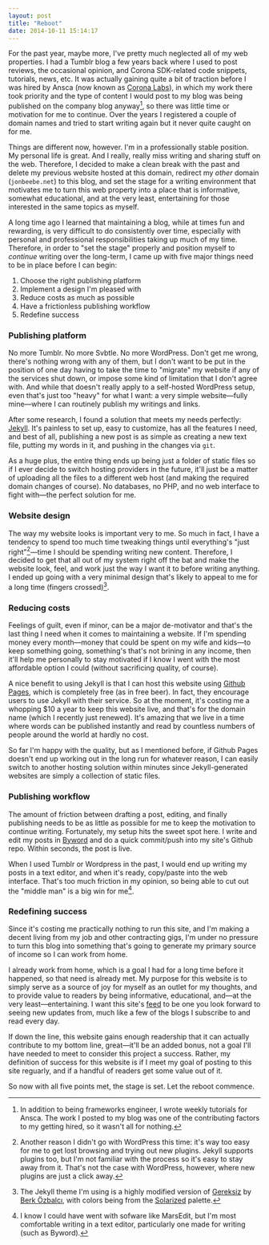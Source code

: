 ```yaml
---
layout: post
title: "Reboot"
date: 2014-10-11 15:14:17
---
```


For the past year, maybe more, I've pretty much neglected all of my web properties. I had a Tumblr blog a few years back where I used to post reviews, the occasional opinion, and Corona SDK-related code snippets, tutorials, news, etc. It was actually gaining quite a bit of traction before I was hired by Ansca (now known as [Corona Labs][corona]), in which my work there took priority and the type of content I would post to my blog was being published on the company blog anyway[^1], so there was little time or motivation for me to continue. Over the years I registered a couple of domain names and tried to start writing again but it never quite caught on for me.

Things are different now, however. I'm in a professionally stable position. My personal life is great. And I really, really miss writing and sharing stuff on the web. Therefore, I decided to make a clean break with the past and delete my previous website hosted at this domain, redirect my _other_ domain (`jonbeebe.net`) to this blog, and set the stage for a writing environment that motivates me to turn this web property into a place that is informative, somewhat educational, and at the very least, entertaining for those interested in the same topics as myself.

A long time ago I learned that maintaining a blog, while at times fun and rewarding, is very difficult to do consistently over time, especially with personal and professional responsibilities taking up much of my time. Therefore, in order to "set the stage" properly and position myself to _continue_ writing over the long-term, I came up with five major things need to be in place before I can begin:

1. Choose the right publishing platform
2. Implement a design I'm pleased with
3. Reduce costs as much as possible
4. Have a frictionless publishing workflow
6. Redefine success

### Publishing platform

No more Tumblr. No more Svbtle. No more WordPress. Don't get me wrong, there's nothing wrong with any of them, but I don't want to be put in the position of one day having to take the time to "migrate" my website if any of the services shut down, or impose some kind of limitation that I don't agree with. And while that doesn't really apply to a self-hosted WordPress setup, even that's just too "heavy" for what I want: a very simple website&mdash;fully mine&mdash;where I can routinely publish my writings and links.

After some research, I found a solution that meets my needs perfectly: [Jekyll][jekyll]. It's painless to set up, easy to customize, has all the features I need, and best of all, publishing a new post is as simple as creating a new text file, putting my words in it, and pushing in the changes via `git`.

As a huge plus, the entire thing ends up being just a folder of static files so if I ever decide to switch hosting providers in the future, it'll just be a matter of uploading all the files to a different web host (and making the required domain changes of course). No databases, no PHP, and no web interface to fight with&mdash;the perfect solution for me.

### Website design

The way my website looks is important very to me. So much in fact, I have a tendency to spend too much time tweaking things until everything's "just right"[^2]&mdash;time I should be spending writing new content. Therefore, I decided to get that all out of my system right off the bat and make the website look, feel, and work just the way I want it to before writing anything. I ended up going with a very minimal design that's likely to appeal to me for a long time (fingers crossed)[^3].

### Reducing costs

Feelings of guilt, even if minor, can be a major de-motivator and that's the last thing I need when it comes to maintaining a website. If I'm spending money every month&mdash;money that could be spent on my wife and kids&mdash;to keep something going, something's that's not brining in any income, then it'll help me personally to stay motivated if I know I went with the most affordable option I could (without sacrificing quality, of course).

A nice benefit to using Jekyll is that I can host this website using [Github Pages][gh-pages], which is completely free (as in free beer). In fact, they encourage users to use Jekyll with their service. So at the moment, it's costing me a whopping $10 a year to keep this website live, and that's for the domain name (which I recently just renewed). It's amazing that we live in a time where words can be published instantly and read by countless numbers of people around the world at hardly no cost.

So far I'm happy with the quality, but as I mentioned before, if Github Pages doesn't end up working out in the long run for whatever reason, I can easily switch to another hosting solution within minutes since Jekyll-generated websites are simply a collection of static files.

### Publishing workflow

The amount of friction between drafting a post, editing, and finally publishing needs to be as little as possible for me to keep the motivation to continue writing. Fortunately, my setup hits the sweet spot here. I write and edit my posts in [Byword][byword] and do a quick commit/push into my site's Github repo. Within seconds, the post is live.

When I used Tumblr or Wordpress in the past, I would end up writing my posts in a text editor, and when it's ready, copy/paste into the web interface. That's too much friction in my opinion, so being able to cut out the "middle man" is a big win for me[^4].

### Redefining success

Since it's costing me practically nothing to run this site, and I'm making a decent living from my job and other contracting gigs, I'm under no pressure to turn this blog into something that's going to generate my primary source of income so I can work from home.

I already work from home, which is a goal I had for a long time before it happened, so that need is already met. My purpose for this website is to simply serve as a source of joy for myself as an outlet for my thoughts, and to provide value to readers by being informative, educational, and&mdash;at the very least&mdash;entertaining. I want this site's [feed][rss] to be one you look forward to seeing new updates from, much like a few of the blogs I subscribe to and read every day.

If down the line, this website gains enough readership that it can actually contribute to my bottom line, great&mdash;it'll be an added bonus, not a goal I'll have needed to meet to consider this project a success. Rather, my definition of success for this website is if I meet my goal of posting to this site reguarly, and if a handful of readers get some value out of it.

So now with all five points met, the stage is set. Let the reboot commence.

[^1]: In addition to being frameworks engineer, I wrote weekly tutorials for Ansca. The work I posted to my blog was one of the contributing factors to my getting hired, so it wasn't all for nothing.

[^2]: Another reason I didn't go with WordPress this time: it's way too easy for me to get lost browsing and trying out new plugins. Jekyll supports plugins too, but I'm not familiar with the process so it's easy to stay away from it. That's not the case with WordPress, however, where new plugins are just a click away.

[^3]: The Jekyll theme I'm using is a highly modified version of [Gereksiz][gereksiz] by [Berk Özbalcı][berk], with colors being from the [Solarized][solarized] palette.

[^4]: I know I could have went with sofware like MarsEdit, but I'm most comfortable writing in a text editor, particularly one made for writing (such as Byword).

[corona]: http://www.coronalabs.com
[jekyll]: http://jekyllrb.com
[gereksiz]: https://github.com/berkoz/gereksiz
[berk]: http://bugsofberk.net/about
[solarized]: http://ethanschoonover.com/solarized
[gh-pages]: http://pages.github.com
[byword]: http://bywordapp.com
[rss]: /feed
